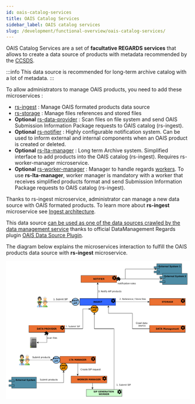 ```yaml
---
id: oais-catalog-services
title: OAIS Catalog Services
sidebar_label: OAIS catalog services
slug: /development/functional-overview/oais-catalog-services/
---
```


OAIS Catalog Services are a set of **facultative REGARDS services** that allows to create a data source of products with
metadata recommended by the [CCSDS](https://public.ccsds.org).

:::info
This data source is recommended for long-term archive catalog with a lot of metadata.
:::

To allow administrators to manage OAIS products, you need to add these microservices :

- [rs-ingest](../../development/services/ingest/overview.md) : Manage OAIS formated products data source
- [rs-storage](../../development/backend/regards/storage/storage.md) : Manage files references and stored files
- **Optional** [rs-data-provider](/docs/development/services/dataprovider/dataprovider-overview.md) : Scan files on file system and send
  OAIS
  Submission Information Package requests to OAIS catalog (rs-ingest).
- **Optional** [rs-notifier](../../development/services/notifier/overview.md) : Highly configurable notification system. Can be
  used to inform external and internal components when an OAIS product is created or deleted.
- **Optional** [rs-lta-manager](../../development/services/lta-manager/lta-manager.md) : Long term Archive system. Simplified
  interface to add products into the OAIS catalog (rs-ingest). Requires rs-worker-manager microservice.
- **Optional** [rs-worker-manager](../../development/backend/regards/worker-manager/storage.md) : Manager to handle
  regards [workers](../../development/concepts/08-workers.md).
  To use **rs-lta-manager**, worker manager is mandatory with a worker that receives simplified products format and send
  Submission Information Package requests to OAIS catalog (rs-ingest).

Thanks to rs-ingest microservice, administrator can manage a new data source with OAIS formated products. To learn more
about **rs-ingest** microservice see [Ingest architecture](../../development/services/ingest/overview.md).

This data
source [can be used as one of the data sources crawled by the data management service](./02-meta-catalog-services.md)
thanks to official
DataManagement Regards plugin [OAIS Data Source Plugin](../../development/services/ingest/plugins/overview.md).

The diagram below explains the microservices interaction to fulfill the OAIS products data source with **rs-ingest**
microservice.

![](img/ingest_workflow.png)